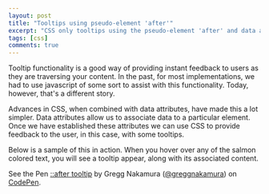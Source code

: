 ```yaml
---
layout: post
title: "Tooltips using pseudo-element 'after'"
excerpt: "CSS only tooltips using the pseudo-element 'after' and data attributes."
tags: [css]
comments: true
---
```


Tooltip functionality is a good way of providing instant feedback to users as they are traversing your content. In the past, for most implementations, we had to use javascript of some sort to assist with this functionality. Today, however, that's a different story.

Advances in CSS, when combined with data attributes, have made this a lot simpler. Data attributes allow us to associate data to a particular element. Once we have established these attributes we can use CSS to provide feedback to the user, in this case, with some tooltips.

Below is a sample of this in action. When you hover over any of the salmon colored text, you will see a tooltip appear, along with its associated content.

<p data-height="268" data-theme-id="0" data-slug-hash="HubdE" data-default-tab="result" data-user="greggnakamura" class='codepen'>See the Pen <a href='http://codepen.io/greggnakamura/pen/HubdE/'>::after tooltip</a> by Gregg Nakamura (<a href='http://codepen.io/greggnakamura'>@greggnakamura</a>) on <a href='http://codepen.io'>CodePen</a>.</p>
<script async src="//assets.codepen.io/assets/embed/ei.js"></script>

